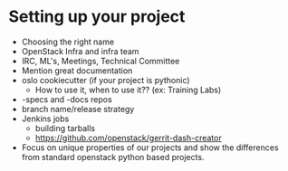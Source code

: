 <!-- .slide: data-state="section-break" id="template-slides" -->
# Setting up your project

* Choosing the right name
* OpenStack Infra and infra team
* IRC, ML's, Meetings, Technical Committee
* Mention great documentation
* oslo cookiecutter (if your project is pythonic)
    * How to use it, when to use it?? (ex: Training Labs)
* -specs and -docs repos
* branch name/release strategy
* Jenkins jobs
    * building tarballs
    * https://github.com/openstack/gerrit-dash-creator
* Focus on unique properties of our projects and show the differences from standard openstack python based projects.

